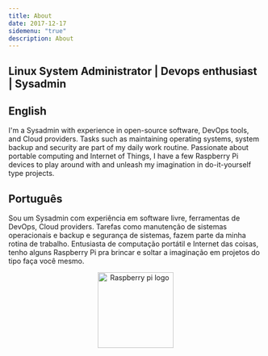```yaml
---
title: About
date: 2017-12-17
sidemenu: "true"
description: About
---
```

## Linux System Administrator | Devops enthusiast | Sysadmin

## English

I'm a Sysadmin with experience in open-source software, DevOps tools, and Cloud providers. Tasks such as maintaining operating systems, system backup and security are part of my daily work routine. Passionate about portable computing and Internet of Things, I have a few Raspberry Pi devices to play around with and unleash my imagination in do-it-yourself type projects.

## Português

Sou um Sysadmin com experiência em software livre, ferramentas de DevOps, Cloud providers. Tarefas como manutenção de sistemas operacionais e backup e segurança de sistemas, fazem parte da minha rotina de trabalho.
Entusiasta de computação portátil e Internet das coisas, tenho alguns Raspberry Pi pra brincar e soltar a imaginação em projetos do tipo faça você mesmo. 

<p align="center">
<img src="/images/uploads/raspberry-pi-logo.png" width="150" title="Raspberry pi logo">
</p>



<div data-iframe-width="150" data-iframe-height="270" data-share-badge-id="9c3ff36e-07c4-46df-aa80-4c208e39ced4" data-share-badge-host="https://www.credly.com"></div><script type="text/javascript" async src="//cdn.credly.com/assets/utilities/embed.js"></script>